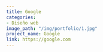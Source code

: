 ```yaml
---
title: Google
categories:
- Diseño web
image_path: "/img/portfolio/1.jpg"
project_name: Google
link: https://google.com
---
```


